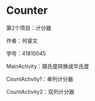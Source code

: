 # Counter
第2个项目：计分器

作者：何睿文

学号：41810045

MainActivity：摄氏度转换成华氏度

CountActivity1：单列计分器

CountActivity2：双列计分器
